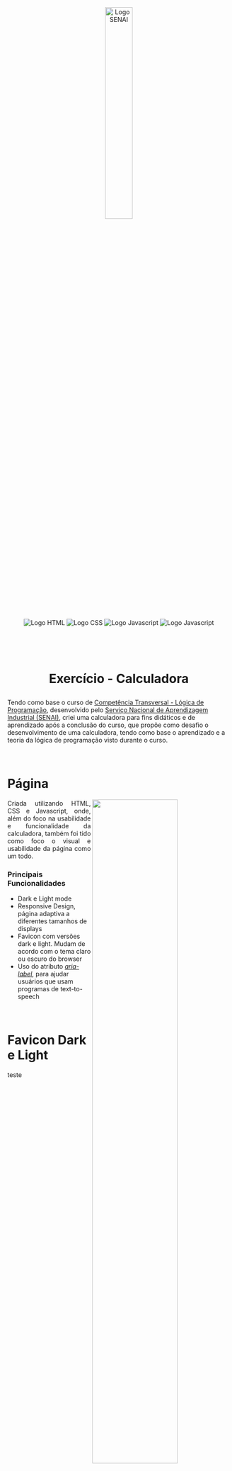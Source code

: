<!-- TITULO -->

<p align="center">
    <br><br>
    <img width="35%" src="https://user-images.githubusercontent.com/61281445/195731324-e0ff5243-f074-4fc7-b143-6abe3cd8fc15.svg" alt="Logo SENAI">
</p>
<p align="center">
  <img align="center" alt="Logo HTML" src="https://img.shields.io/badge/HTML5-E34F26?style=for-the-badge&logo=html5&logoColor=white">
  <img align="center" alt="Logo CSS" src="https://img.shields.io/badge/CSS3-1572B6?style=for-the-badge&logo=css3&logoColor=white">
  <img align="center" alt="Logo Javascript" src="https://img.shields.io/badge/JavaScript-323330?style=for-the-badge&logo=javascript&logoColor=F7DF1E">
  <img align="center" alt="Logo Javascript" src="https://img.shields.io/badge/Adobe%20Illustrator-FF9A00?style=for-the-badge&logo=adobe%20illustrator&logoColor=white">
</p>
<h1>
<br>
  <p align="center"> Exercício - Calculadora </p>
</h1>

<!-- INTRODUÇÃO -->

Tendo como base o curso de <a href="https://online.sp.senai.br/curso/95088/483/competencia-transversal-logica-de-programacao"> Competência Transversal - Lógica de Programação</a>, desenvolvido pelo <a href="https://www.sp.senai.br/"> Serviço Nacional de Aprendizagem Industrial (SENAI)</a>, criei uma calculadora para fins didáticos e de aprendizado após a conclusão do curso, que propõe como desafio o desenvolvimento de uma calculadora, tendo como base o aprendizado e a teoria da lógica de programação visto durante o curso.

<!-- SEÇÃO 1 -->

<h1>
  <br>Página
</h1>
<img width="62%" align="right" src="https://user-images.githubusercontent.com/61281445/196073335-53f20678-db4d-4a90-9b35-c0d3d749bfe6.gif">
<p align="justify">
Criada utilizando HTML, CSS e Javascript, onde, além do foco na usabilidade e funcionalidade da calculadora, também foi tido como foco o visual e usabilidade da página como um todo.
</p>
  
 ### Principais Funcionalidades
 - Dark e Light mode
 - Responsive Design, página adaptiva a diferentes tamanhos de displays
 - Favicon com versões dark e light. Mudam de acordo com o tema claro ou escuro do browser
 - Uso do atributo <i><a href="https://developer.mozilla.org/en-US/docs/Web/Accessibility/ARIA/Attributes/aria-label">aria-label</a></i>, para ajudar usuários que usam programas de text-to-speech 

<h1>
  <br>Favicon Dark e Light
</h1>
teste
<p align="right">
  <img align="center" width="50%" src="https://user-images.githubusercontent.com/61281445/196071968-df23ce1a-4618-47c3-ad60-103731dd5b7d.gif" alt="Gif Favicon">
</p>

Favicon dark             |  Favicon Light
:-------------------------:|:-------------------------:
<img align="center" width="20%" src="https://user-images.githubusercontent.com/61281445/196072038-f020131b-5390-4648-b636-f27e747e21a1.png" alt="Icone">  |  <img align="center" width="20%" src="https://user-images.githubusercontent.com/61281445/196072048-9c3aeb29-44eb-4d74-8e6c-69e7751a09a2.png">
